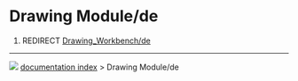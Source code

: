 # Drawing Module/de
1.  REDIRECT [Drawing_Workbench/de](Drawing_Workbench/de.md)



---
![](images/Button_right.svg) [documentation index](../README.md) > Drawing Module/de
